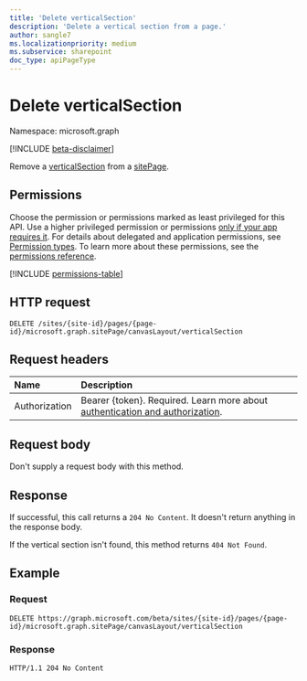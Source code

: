 ```yaml
---
title: 'Delete verticalSection'
description: 'Delete a vertical section from a page.'
author: sangle7
ms.localizationpriority: medium
ms.subservice: sharepoint
doc_type: apiPageType
---
```


# Delete verticalSection

Namespace: microsoft.graph

[!INCLUDE [beta-disclaimer](../../includes/beta-disclaimer.md)]

Remove a [verticalSection](../resources/verticalSection.md) from a [sitePage](../resources/sitepage.md).

## Permissions

Choose the permission or permissions marked as least privileged for this API. Use a higher privileged permission or permissions [only if your app requires it](/graph/permissions-overview#best-practices-for-using-microsoft-graph-permissions). For details about delegated and application permissions, see [Permission types](/graph/permissions-overview#permission-types). To learn more about these permissions, see the [permissions reference](/graph/permissions-reference).

<!-- { "blockType": "permissions", "name": "verticalsection_delete" } -->
[!INCLUDE [permissions-table](../includes/permissions/verticalsection-delete-permissions.md)]

## HTTP request

<!-- { "blockType": "ignored" } -->

```http
DELETE /sites/{site-id}/pages/{page-id}/microsoft.graph.sitePage/canvasLayout/verticalSection
```

## Request headers

| Name      |Description|
|:----------|:----------|
|Authorization|Bearer {token}. Required. Learn more about [authentication and authorization](/graph/auth/auth-concepts).|

## Request body

Don't supply a request body with this method.

## Response

If successful, this call returns a `204 No Content`. It doesn't return anything in the response body.

If the vertical section isn't found, this method returns `404 Not Found`.

## Example

<!-- { "blockType": "request", "name": "delete-verticalSection", "scopes": "sites.readwrite.all" } -->

### Request

<!-- { "blockType": "ignored" } -->

```http
DELETE https://graph.microsoft.com/beta/sites/{site-id}/pages/{page-id}/microsoft.graph.sitePage/canvasLayout/verticalSection
```
### Response

<!-- { "blockType": "response" } -->

```http
HTTP/1.1 204 No Content
```

